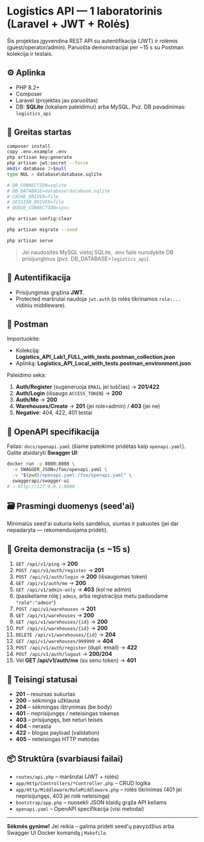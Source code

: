 # Logistics API — 1 laboratorinis (Laravel + JWT + Rolės)

Šis projektas įgyvendina REST API su autentifikacija (JWT) ir rolėmis (guest/operator/admin). Paruošta demonstracijai per ~15 s su Postman kolekcija ir testais.

## ⚙️ Aplinka

- PHP 8.2+
- Composer
- Laravel (projektas jau paruoštas)
- DB: **SQLite** (lokaliam paleidimui) arba MySQL. Pvz. DB pavadinimas: `logistics_api`

## 🚀 Greitas startas

```bash
composer install
copy .env.example .env
php artisan key:generate
php artisan jwt:secret --force
mkdir database 2>$null
type NUL > database\database.sqlite

# DB_CONNECTION=sqlite
# DB_DATABASE=database/database.sqlite
# CACHE_DRIVER=file
# SESSION_DRIVER=file
# QUEUE_CONNECTION=sync

php artisan config:clear

php artisan migrate --seed

php artisan serve
```

> Jei naudositės MySQL vietoj SQLite, .env faile nurodykite DB prisijungimus (pvz. DB_DATABASE=`logistics_api`).

## 🔐 Autentifikacija

- Prisijungimas grąžina **JWT**.
- Protected maršrutai naudoja `jwt.auth` (o rolės tikrinamos `role:...` vidiniu middleware).

## 🧪 Postman

Importuokite:
- Kolekciją: **Logistics_API_Lab1_FULL_with_tests.postman_collection.json**
- Aplinką: **Logistics_API_Local_with_tests.postman_environment.json**

Paleidimo seka:
1. **Auth/Register** (sugeneruoja `EMAIL` jei tuščias) → **201/422**
2. **Auth/Login** (išsaugo `ACCESS_TOKEN`) → **200**
3. **Auth/Me** → **200**
4. **Warehouses/Create** → **201** (jei role=admin) / **403** (jei ne)
5. **Negative**: 404, 422, 401 testai

## 📄 OpenAPI specifikacija

Failas: `docs/openapi.yaml` (šiame pateikime pridėtas kaip `openapi.yaml`).  
Galite atsidaryti **Swagger UI**:
```bash
docker run -p 8080:8080 \
  -e SWAGGER_JSON=/foo/openapi.yaml \
  -v "$(pwd)/openapi.yaml:/foo/openapi.yaml" \
  swaggerapi/swagger-ui
# → http://127.0.0.1:8080
```

## 🗃️ Prasmingi duomenys (seed'ai)

Minimalūs seed'ai sukuria kelis sandėlius, siuntas ir pakuotes (jei dar nepadaryta — rekomenduojama pridėti).

## 🧪 Greita demonstracija (≤ ~15 s)

1. `GET /api/v1/ping` → **200**
2. `POST /api/v1/auth/register` → **201**
3. `POST /api/v1/auth/login` → **200** (išsaugomas token)
4. `GET /api/v1/auth/me` → **200**
5. `GET /api/v1/admin-only` → **403** (kol ne admin)
6. (pasikeliame rolę į `admin`, arba registracijos metu paduodame `"role":"admin"`)
7. `POST /api/v1/warehouses` → **201**
8. `GET /api/v1/warehouses` → **200**
9. `GET /api/v1/warehouses/{id}` → **200**
10. `PUT /api/v1/warehouses/{id}` → **200**
11. `DELETE /api/v1/warehouses/{id}` → **204**
12. `GET /api/v1/warehouses/999999` → **404**
13. `POST /api/v1/auth/register` (dupl. email) → **422**
14. `POST /api/v1/auth/logout` → **200/204**
15. Vėl **GET /api/v1/auth/me** (su senu token) → **401**

## 🔎 Teisingi statusai

- **201** – resursas sukurtas
- **200** – sėkminga užklausa
- **204** – sėkmingas ištrynimas (be body)
- **401** – neprisijungęs / neteisingas tokenas
- **403** – prisijungęs, bet neturi teisės
- **404** – nerasta
- **422** – blogas payload (validation)
- **405** – neteisingas HTTP metodas

## 📦 Struktūra (svarbiausi failai)

- `routes/api.php` – maršrutai (JWT + rolės)
- `app/Http/Controllers/*Controller.php` – CRUD logika
- `app/Http/Middleware/RoleMiddleware.php` – rolės tikrinimas (401 jei neprisijungęs, 403 jei rolė neteisinga)
- `bootstrap/app.php` – nuosekli JSON klaidų grąža API keliams
- `openapi.yaml` – OpenAPI specifikacija (visi metodai)

---

**Sėkmės gynime!** Jei reikia – galima pridėti seed'ų pavyzdžius arba Swagger UI Docker komandą į `Makefile`.
